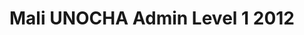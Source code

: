 ---
title: Mali UNOCHA Admin Level 1 2012
categories: 
    - data
geography: mali
partner: unocha
cat: logistics
year: 2012
layer: ocha-cod.mali-admin1-2012
api:
embed:
source: UNOCHA  
license: Public Domain
updated: 3/28/2012
description: This layer depicts the first level administrative borders for Mali. Data obtained from the [UN Office for the Coordination of Humanitarian Affairs (UN OCHA)](http://www.unocha.org/)
downloads:
    - type: shapefile
      link: http://dl.dropbox.com/u/72717685/ocha-mali-admin1.zip
    - type: sqlite
      link: http://dl.dropbox.com/u/72717685/ocha-mali-admin1.sqlite.zip
---